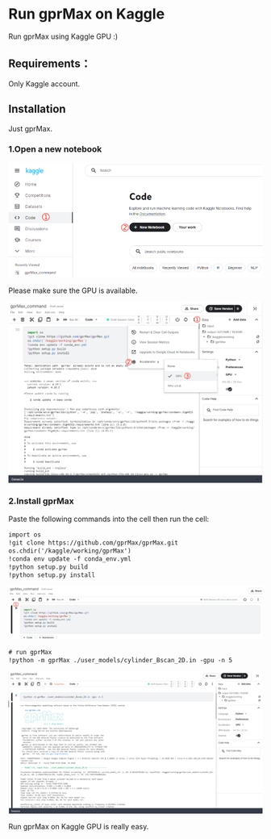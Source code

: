 # Run gprMax on Kaggle
Run gprMax using Kaggle GPU :)

## Requirements：
Only Kaggle account.

## Installation
Just gprMax.

### 1.Open a new notebook

![1](https://github.com/laokangde/Run-gprMax-on-Googlecolab/blob/master/code.png?raw=true)

Please make sure the GPU is available.

![2](https://github.com/laokangde/Run-gprMax-on-Googlecolab/blob/master/GPU.png?raw=true)

### 2.Install gprMax
Paste the following commands into the cell then run the cell:
```
import os
!git clone https://github.com/gprMax/gprMax.git
os.chdir('/kaggle/working/gprMax')
!conda env update -f conda_env.yml
!python setup.py build
!python setup.py install
```

![3](https://github.com/laokangde/Run-gprMax-on-Googlecolab/blob/master/command1.png?raw=true)

```
# run gprMax
!python -m gprMax ./user_models/cylinder_Bscan_2D.in -gpu -n 5
```

![4](https://github.com/laokangde/Run-gprMax-on-Googlecolab/blob/master/run_model.png?raw=true)

Run gprMax on Kaggle GPU is really easy.
